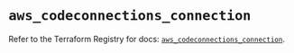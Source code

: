 # `aws_codeconnections_connection`

Refer to the Terraform Registry for docs: [`aws_codeconnections_connection`](https://registry.terraform.io/providers/hashicorp/aws/5.94.1/docs/resources/codeconnections_connection).
